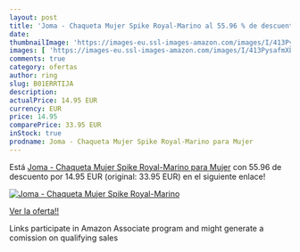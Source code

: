 ```yaml
---
layout: post
title: 'Joma - Chaqueta Mujer Spike Royal-Marino al 55.96 % de descuento'
date: 
thumbnailImage: 'https://images-eu.ssl-images-amazon.com/images/I/413PysafmXL._SL200_.jpg'
images: [ 'https://images-eu.ssl-images-amazon.com/images/I/413PysafmXL._SL200_.jpg' ]
comments: true
category: ofertas
author: ring
slug: B01ERRTIJA
description:
actualPrice: 14.95 EUR
currency: EUR
price: 14.95
comparePrice: 33.95 EUR
inStock: true
prodname: Joma - Chaqueta Mujer Spike Royal-Marino para Mujer
---
```


Está [Joma - Chaqueta Mujer Spike Royal-Marino para Mujer](https://www.amazon.es/dp/B01ERRTIJA/?tag=tolees-21) con 55.96 de descuento por 14.95 EUR (original: 33.95 EUR) en el siguiente enlace!

[![Joma - Chaqueta Mujer Spike Royal-Marino](https://images-eu.ssl-images-amazon.com/images/I/413PysafmXL._SL200_.jpg)](https://www.amazon.es/dp/B01ERRTIJA/?tag=tolees-21)

[Ver la oferta!!](https://www.amazon.es/dp/B01ERRTIJA/?tag=tolees-21)

Links participate in Amazon Associate program and might generate a comission on qualifying sales


